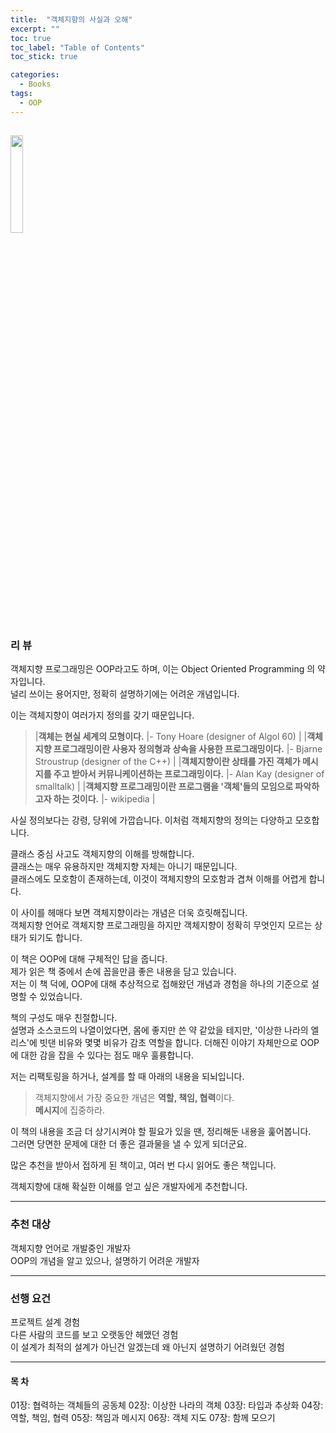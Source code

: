 ```yaml
---
title:  "객체지향의 사실과 오해"
excerpt: ""
toc: true
toc_label: "Table of Contents"
toc_stick: true

categories:
  - Books
tags:
  - OOP
---
```


<a href="https://www.aladin.co.kr/shop/wproduct.aspx?ItemId=60550259"><img src="https://image.aladin.co.kr/product/6055/2/cover500/8998139766_1.jpg" width="20%"></a>
---
### 리 뷰  
객체지향 프로그래밍은 OOP라고도 하며, 이는 Object Oriented Programming 의 약자입니다.  
널리 쓰이는 용어지만, 정확히 설명하기에는 어려운 개념입니다.

이는 객체지향이 여러가지 정의를 갖기 때문입니다.  
> |**객체는 현실 세계의 모형이다.** |- Tony Hoare (designer of Algol 60)  |
> |**객체지향 프로그래밍이란 사용자 정의형과 상속을 사용한 프로그래밍이다.** |- Bjarne Stroustrup (designer of the C++)  |
> |**객체지향이란 상태를 가진 객체가 메시지를 주고 받아서 커뮤니케이션하는 프로그래밍이다.** |- Alan Kay (designer of smalltalk)  |
> |**객체지향 프로그래밍이란 프로그램을 '객체'들의 모임으로 파악하고자 하는 것이다.** |- wikipedia  |

사실 정의보다는 강령, 당위에 가깝습니다.
이처럼 객체지향의 정의는 다양하고 모호합니다.  

클래스 중심 사고도 객체지향의 이해를 방해합니다.  
클래스는 매우 유용하지만 객체지향 자체는 아니기 때문입니다.  
클래스에도 모호함이 존재하는데, 이것이 객체지향의 모호함과 겹쳐 이해를 어렵게 합니다.    

이 사이를 헤매다 보면 객체지향이라는 개념은 더욱 흐릿해집니다.    
객체지향 언어로 객체지향 프로그래밍을 하지만 객체지향이 정확히 무엇인지 모르는 상태가 되기도 합니다.     

이 책은 OOP에 대해 구체적인 답을 줍니다.  
제가 읽은 책 중에서 손에 꼽을만큼 좋은 내용을 담고 있습니다.  
저는 이 책 덕에, OOP에 대해 추상적으로 접해왔던 개념과 경험을 하나의 기준으로 설명할 수 있었습니다.  

책의 구성도 매우 친절합니다.  
설명과 소스코드의 나열이었다면, 몸에 좋지만 쓴 약 같았을 테지만, '이상한 나라의 엘리스'에 빗댄 비유와 몇몇 비유가 감초 역할을 합니다. 
더해진 이야기 자체만으로 OOP에 대한 감을 잡을 수 있다는 점도 매우 훌륭합니다.

저는 리팩토링을 하거나, 설계를 할 때 아래의 내용을 되뇌입니다.  
> 객체지향에서 가장 중요한 개념은 **역할, 책임, 협력**이다.  
> **메시지**에 집중하라.

이 책의 내용을 조금 더 상기시켜야 할 필요가 있을 땐, 정리해둔 내용을 훑어봅니다.  
그러면 당면한 문제에 대한 더 좋은 결과물을 낼 수 있게 되더군요.

많은 추천을 받아서 접하게 된 책이고, 여러 번 다시 읽어도 좋은 책입니다.  

객체지향에 대해 확실한 이해를 얻고 싶은 개발자에게 추천합니다. 


---
### 추천 대상   
객체지향 언어로 개발중인 개발자  
OOP의 개념을 알고 있으나, 설명하기 어려운 개발자  

---
### 선행 요건
프로젝트 설계 경험  
다른 사람의 코드를 보고 오랫동안 헤맸던 경험  
이 설계가 최적의 설계가 아닌건 알겠는데 왜 아닌지 설명하기 어려웠던 경험

---
#### 목 차

01장: 협력하는 객체들의 공동체
02장: 이상한 나라의 객체
03장: 타입과 추상화
04장: 역할, 책임, 협력
05장: 책임과 메시지
06장: 객체 지도
07장: 함께 모으기